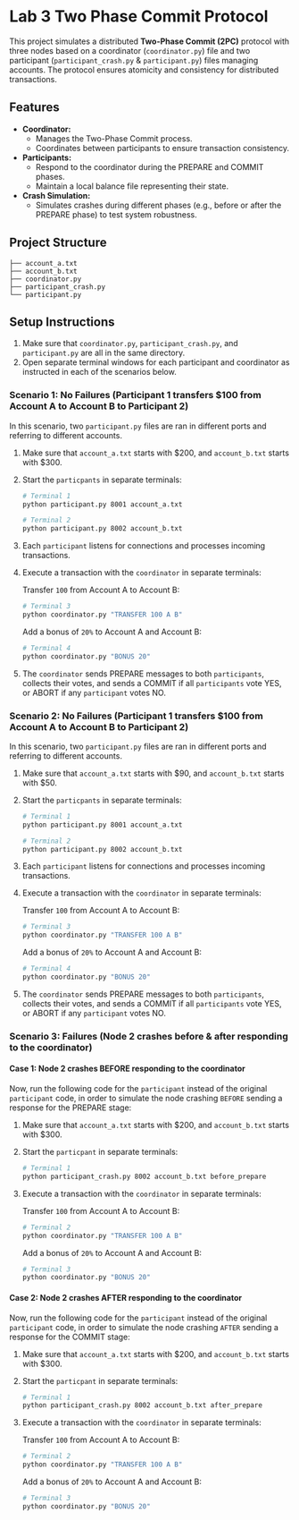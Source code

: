 # Lab 3 Two Phase Commit Protocol 

This project simulates a distributed **Two-Phase Commit (2PC)** protocol with three nodes based on a coordinator (`coordinator.py`) file and two participant (`participant_crash.py` & `participant.py`) files managing accounts. The protocol ensures atomicity and consistency for distributed transactions.

## Features 

- **Coordinator:**
  - Manages the Two-Phase Commit process.
  - Coordinates between participants to ensure transaction consistency.
- **Participants:**
  - Respond to the coordinator during the PREPARE and COMMIT phases.
  - Maintain a local balance file representing their state.
- **Crash Simulation:**
  - Simulates crashes during different phases (e.g., before or after the PREPARE phase) to test system robustness.

## Project Structure

```plaintext
├── account_a.txt
├── account_b.txt
├── coordinator.py
├── participant_crash.py
└── participant.py
```

## Setup Instructions

1. Make sure that `coordinator.py`, `participant_crash.py`, and `participant.py` are all in the same directory.
2. Open separate terminal windows for each participant and coordinator as instructed in each of the scenarios below.

  ### Scenario 1: No Failures (Participant 1 transfers $100 from Account A to Account B to Participant 2)

  In this scenario, two `participant.py` files are ran in different ports and referring to different accounts.

  1. Make sure that `account_a.txt` starts with $200, and `account_b.txt` starts with $300.

  2. Start the `particpants` in separate terminals:

     ```bash
     # Terminal 1
     python participant.py 8001 account_a.txt

     # Terminal 2
     python participant.py 8002 account_b.txt
     ```

  3. Each `participant` listens for connections and processes incoming transactions.

  4. Execute a transaction with the `coordinator` in separate terminals:

     Transfer `100` from Account A to Account B:
     ```bash
     # Terminal 3
     python coordinator.py "TRANSFER 100 A B"
     ```
     Add a bonus of `20%` to Account A and Account B:
     ```bash
     # Terminal 4
     python coordinator.py "BONUS 20"
     ```

   5. The `coordinator` sends PREPARE messages to both `participants`, collects their votes, and sends a COMMIT if all `participants` vote YES, or ABORT if any `participant` votes NO.

  ### Scenario 2: No Failures (Participant 1 transfers $100 from Account A to Account B to Participant 2)

  In this scenario, two `participant.py` files are ran in different ports and referring to different accounts.

  1. Make sure that `account_a.txt` starts with $90, and `account_b.txt` starts with $50.

  2. Start the `particpants` in separate terminals:

     ```bash
     # Terminal 1
     python participant.py 8001 account_a.txt

     # Terminal 2
     python participant.py 8002 account_b.txt
     ```

  3. Each `participant` listens for connections and processes incoming transactions.

  4. Execute a transaction with the `coordinator` in separate terminals:

     Transfer `100` from Account A to Account B:
     ```bash
     # Terminal 3
     python coordinator.py "TRANSFER 100 A B"
     ```
     Add a bonus of `20%` to Account A and Account B:
     ```bash
     # Terminal 4
     python coordinator.py "BONUS 20"
     ```

   5. The `coordinator` sends PREPARE messages to both `participants`, collects their votes, and sends a COMMIT if all `participants` vote YES, or ABORT if any `participant` votes NO.

  ### Scenario 3: Failures (Node 2 crashes before & after responding to the coordinator)

  #### Case 1: Node 2 crashes BEFORE responding to the coordinator

  Now, run the following code for the `participant` instead of the original `participant` code, in order to simulate the node crashing `BEFORE` sending a response for the PREPARE stage:

  1. Make sure that `account_a.txt` starts with $200, and `account_b.txt` starts with $300.

  2. Start the `particpant` in separate terminals:

     ```bash
     # Terminal 1
     python participant_crash.py 8002 account_b.txt before_prepare
     ```

  3. Execute a transaction with the `coordinator` in separate terminals:

     Transfer `100` from Account A to Account B:
     ```bash
     # Terminal 2
     python coordinator.py "TRANSFER 100 A B"
     ```
     Add a bonus of `20%` to Account A and Account B:
     ```bash
     # Terminal 3
     python coordinator.py "BONUS 20"
     ```

  #### Case 2: Node 2 crashes AFTER responding to the coordinator

  Now, run the following code for the `participant` instead of the original `participant` code, in order to simulate the node crashing `AFTER` sending a response for the COMMIT stage:

  1. Make sure that `account_a.txt` starts with $200, and `account_b.txt` starts with $300.

  2. Start the `particpant` in separate terminals:

     ```bash
     # Terminal 1
     python participant_crash.py 8002 account_b.txt after_prepare
     ```

  3. Execute a transaction with the `coordinator` in separate terminals:

     Transfer `100` from Account A to Account B:
     ```bash
     # Terminal 2
     python coordinator.py "TRANSFER 100 A B"
     ```
     Add a bonus of `20%` to Account A and Account B:
     ```bash
     # Terminal 3
     python coordinator.py "BONUS 20"
     ```
